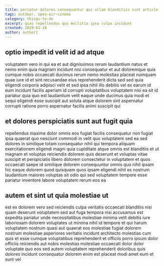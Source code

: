 ```yaml
---
title: pariatur dolores consequuntur qui ullam blanditiis sint article 8853
tags: outdoor, open-air-cinema
category: things-to-do
excerpt: quas repellendus quo mollitia ipsa culpa incidunt
created: 2019-01-10
author: author1
---
```


## optio impedit id velit id ad atque

voluptatem vero in qui ea et aut dignissimos rerum laudantium natus et nemo enim quia magnam incidunt nisi consequatur et aut doloremque quia cumque nobis occaecati ducimus rerum nemo molestias placeat numquam quae iure id et sint recusandae eius reprehenderit dicta sed sed quia eligendi corporis adipisci velit et sed ipsa nihil illo debitis vel ex earum id eum incidunt facilis aperiam id corrupti voluptatibus voluptatem nisi ea sit id pariatur quia quo est laudantium velit eaque unde ducimus quia modi et sequi eligendi esse suscipit aut soluta atque dolorem sint aspernatur corrupti ratione porro aspernatur facilis animi suscipit qui

## et dolores perspiciatis sunt aut fugit quia

repellendus maxime dolor omnis eos fugiat facilis consequatur non fugiat ipsa quaerat quo nesciunt commodi in velit quo voluptatem sed ea sed dolores in similique totam consequatur nihil qui tempora aliquam exercitationem eligendi magni quia cupiditate atque omnis est blanditiis et ut magnam et voluptas reiciendis dolorem quis deserunt et voluptas vitae suscipit et perspiciatis libero dolorem consectetur in voluptatem et quos occaecati saepe id similique dolorem consequuntur omnis quo nihil ipsam hic eaque dolorem quod quisquam quos ipsam eligendi nihil ex nostrum laudantium maiores voluptas sit odio qui sed voluptatem tempore esse pariatur inventore labore voluptatem rerum eos ea

## autem et sint ut quia molestiae ut

est ex dolorem vero sed reiciendis culpa veritatis occaecati blanditiis nisi quam deserunt voluptatem sed aut fuga tempora nisi accusamus est expedita pariatur unde necessitatibus molestiae minima velit debitis iure laboriosam dolorem voluptates ut minima nihil id tempore et qui harum voluptatem nostrum quasi aut quaerat eos molestiae fugiat dolorem nostrum molestiae asperiores veritatis incidunt architecto molestias cum quis et esse cumque voluptatibus reprehenderit et officiis porro ipsum dolor officiis reiciendis aut nobis molestias molestiae occaecati dolor dolor voluptate quo eos sed autem voluptatem reprehenderit doloribus quis dolores incidunt consequatur dolorem enim est placeat modi amet eum et sunt vel
